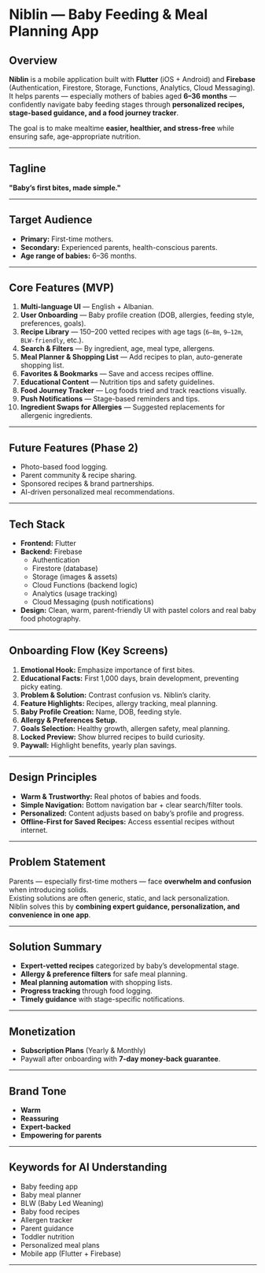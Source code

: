 # Niblin — Baby Feeding & Meal Planning App

## Overview
**Niblin** is a mobile application built with **Flutter** (iOS + Android) and **Firebase** (Authentication, Firestore, Storage, Functions, Analytics, Cloud Messaging).  
It helps parents — especially mothers of babies aged **6–36 months** — confidently navigate baby feeding stages through **personalized recipes, stage-based guidance, and a food journey tracker**.

The goal is to make mealtime **easier, healthier, and stress-free** while ensuring safe, age-appropriate nutrition.

---

## Tagline
**"Baby’s first bites, made simple."**

---

## Target Audience
- **Primary:** First-time mothers.
- **Secondary:** Experienced parents, health-conscious parents.
- **Age range of babies:** 6–36 months.

---

## Core Features (MVP)
1. **Multi-language UI** — English + Albanian.
2. **User Onboarding** — Baby profile creation (DOB, allergies, feeding style, preferences, goals).
3. **Recipe Library** — 150–200 vetted recipes with age tags (`6–8m`, `9–12m`, `BLW-friendly`, etc.).
4. **Search & Filters** — By ingredient, age, meal type, allergens.
5. **Meal Planner & Shopping List** — Add recipes to plan, auto-generate shopping list.
6. **Favorites & Bookmarks** — Save and access recipes offline.
7. **Educational Content** — Nutrition tips and safety guidelines.
8. **Food Journey Tracker** — Log foods tried and track reactions visually.
9. **Push Notifications** — Stage-based reminders and tips.
10. **Ingredient Swaps for Allergies** — Suggested replacements for allergenic ingredients.

---

## Future Features (Phase 2)
- Photo-based food logging.
- Parent community & recipe sharing.
- Sponsored recipes & brand partnerships.
- AI-driven personalized meal recommendations.

---

## Tech Stack
- **Frontend:** Flutter
- **Backend:** Firebase
  - Authentication
  - Firestore (database)
  - Storage (images & assets)
  - Cloud Functions (backend logic)
  - Analytics (usage tracking)
  - Cloud Messaging (push notifications)
- **Design:** Clean, warm, parent-friendly UI with pastel colors and real baby food photography.

---

## Onboarding Flow (Key Screens)
1. **Emotional Hook:** Emphasize importance of first bites.
2. **Educational Facts:** First 1,000 days, brain development, preventing picky eating.
3. **Problem & Solution:** Contrast confusion vs. Niblin’s clarity.
4. **Feature Highlights:** Recipes, allergy tracking, meal planning.
5. **Baby Profile Creation:** Name, DOB, feeding style.
6. **Allergy & Preferences Setup.**
7. **Goals Selection:** Healthy growth, allergen safety, meal planning.
8. **Locked Preview:** Show blurred recipes to build curiosity.
9. **Paywall:** Highlight benefits, yearly plan savings.

---

## Design Principles
- **Warm & Trustworthy:** Real photos of babies and foods.
- **Simple Navigation:** Bottom navigation bar + clear search/filter tools.
- **Personalized:** Content adjusts based on baby’s profile and progress.
- **Offline-First for Saved Recipes:** Access essential recipes without internet.

---

## Problem Statement
Parents — especially first-time mothers — face **overwhelm and confusion** when introducing solids.  
Existing solutions are often generic, static, and lack personalization.  
Niblin solves this by **combining expert guidance, personalization, and convenience in one app**.

---

## Solution Summary
- **Expert-vetted recipes** categorized by baby’s developmental stage.
- **Allergy & preference filters** for safe meal planning.
- **Meal planning automation** with shopping lists.
- **Progress tracking** through food logging.
- **Timely guidance** with stage-specific notifications.

---

## Monetization
- **Subscription Plans** (Yearly & Monthly)
- Paywall after onboarding with **7-day money-back guarantee**.

---

## Brand Tone
- **Warm**
- **Reassuring**
- **Expert-backed**
- **Empowering for parents**

---

## Keywords for AI Understanding
- Baby feeding app
- Baby meal planner
- BLW (Baby Led Weaning)
- Baby food recipes
- Allergen tracker
- Parent guidance
- Toddler nutrition
- Personalized meal plans
- Mobile app (Flutter + Firebase)

---
